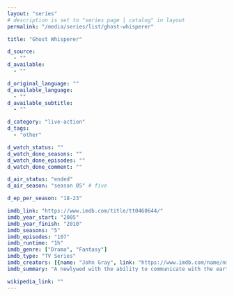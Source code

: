 ```yaml
---
layout: "series"
# description is set to "series page | catalog" in layout
permalink: "/media/series/list/ghost-whisperer"

title: "Ghost Whisperer"

d_source:
  - ""
d_available:
  - ""

d_original_language: ""
d_available_language:
  - ""
d_available_subtitle:
  - ""

d_category: "live-action"
d_tags:
  - "other"

d_watch_status: ""
d_watch_done_seasons: ""
d_watch_done_episodes: ""
d_watch_done_comment: ""

d_air_status: "ended"
d_air_season: "season 05" # five

d_ep_per_season: "18-23"

imdb_link: "https://www.imdb.com/title/tt0460644/"
imdb_year_start: "2005"
imdb_year_finish: "2010"
imdb_seasons: "5"
imdb_episodes: "107"
imdb_runtime: "1h"
imdb_genre: ["Drama", "Fantasy"]
imdb_type: "TV Series"
imdb_creators: [{name: "John Gray", link: "https://www.imdb.com/name/nm0336726/"}]
imdb_summary: "A newlywed with the ability to communicate with the earthbound spirits of the recently deceased overcomes skepticism and doubt to help send their important messages to the living and allow the dead to pass on to the other side."

wikipedia_link: ""
---
```

